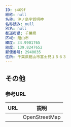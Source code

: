 ```yaml
---
ID: s4G9f
総称: null
名称: 沖ノ島宇賀明神
名称読み: null
別名: null
都道府県: 千葉県
区域: 館山市
緯度: 34.9901765
経度: 139.8247652
郵便番号: 2940035
住所: 千葉県館山市富士見１５６３
---
```


## その他

### 参考URL

| URL | 説明          |
| --- | ------------- |
|     | OpenStreetMap |
